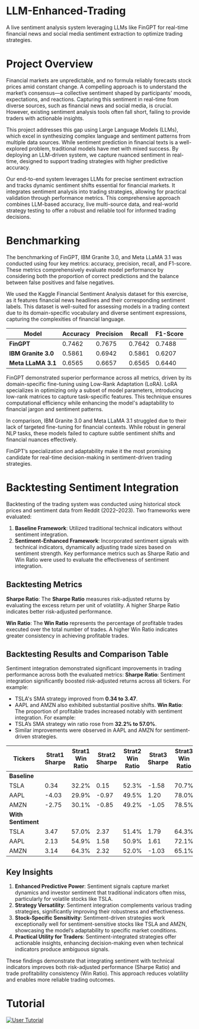 # LLM-Enhanced-Trading
A live sentiment analysis system leveraging LLMs like FinGPT for real-time financial news and social media sentiment extraction to optimize trading strategies.

# Project Overview
Financial markets are unpredictable, and no formula reliably forecasts stock prices amid constant change. A compelling approach is to understand the market’s consensus—a collective sentiment shaped by participants' moods, expectations, and reactions. Capturing this sentiment in real-time from diverse sources, such as financial news and social media, is crucial. However, existing sentiment analysis tools often fall short, failing to provide traders with actionable insights.

This project addresses this gap using Large Language Models (LLMs), which excel in synthesizing complex language and sentiment patterns from multiple data sources. While sentiment prediction in financial texts is a well-explored problem, traditional models have met with mixed success. By deploying an LLM-driven system, we capture nuanced sentiment in real-time, designed to support trading strategies with higher predictive accuracy.

Our end-to-end system leverages LLMs for precise sentiment extraction and tracks dynamic sentiment shifts essential for financial markets. It integrates sentiment analysis into trading strategies, allowing for practical validation through performance metrics. This comprehensive approach combines LLM-based accuracy, live multi-source data, and real-world strategy testing to offer a robust and reliable tool for informed trading decisions.

# Benchmarking

The benchmarking of FinGPT, IBM Granite 3.0, and Meta LLaMA 3.1 was conducted using four key metrics: accuracy, precision, recall, and F1-score. These metrics comprehensively evaluate model performance by considering both the proportion of correct predictions and the balance between false positives and false negatives.

We used the Kaggle Financial Sentiment Analysis dataset for this exercise, as it features financial news headlines and their corresponding sentiment labels. This dataset is well-suited for assessing models in a trading context due to its domain-specific vocabulary and diverse sentiment expressions, capturing the complexities of financial language.

| Model             | Accuracy | Precision | Recall  | F1-Score |
|--------------------|----------|-----------|---------|----------|
| **FinGPT**         | 0.7462   | 0.7675    | 0.7642  | 0.7488   |
| **IBM Granite 3.0**| 0.5861   | 0.6942    | 0.5861  | 0.6207   |
| **Meta LLaMA 3.1** | 0.6565   | 0.6657    | 0.6565  | 0.6440   |


FinGPT demonstrated superior performance across all metrics, driven by its domain-specific fine-tuning using Low-Rank Adaptation (LoRA). LoRA specializes in optimizing only a subset of model parameters, introducing low-rank matrices to capture task-specific features. This technique ensures computational efficiency while enhancing the model's adaptability to financial jargon and sentiment patterns.

In comparison, IBM Granite 3.0 and Meta LLaMA 3.1 struggled due to their lack of targeted fine-tuning for financial contexts. While robust in general NLP tasks, these models failed to capture subtle sentiment shifts and financial nuances effectively.

FinGPT’s specialization and adaptability make it the most promising candidate for real-time decision-making in sentiment-driven trading strategies.

# Backtesting Sentiment Integration

Backtesting of the trading system was conducted using historical stock prices and sentiment data from Reddit (2022–2023). Two frameworks were evaluated:

1. **Baseline Framework**: Utilized traditional technical indicators without sentiment integration.
2. **Sentiment-Enhanced Framework**: Incorporated sentiment signals with technical indicators, dynamically adjusting trade sizes based on sentiment strength.
Key performance metrics such as Sharpe Ratio and Win Ratio were used to evaluate the effectiveness of sentiment integration.

## Backtesting Metrics

**Sharpe Ratio**: The **Sharpe Ratio** measures risk-adjusted returns by evaluating the excess return per unit of volatility. A higher Sharpe Ratio indicates better risk-adjusted performance. 

**Win Ratio**: The **Win Ratio** represents the percentage of profitable trades executed over the total number of trades. A higher Win Ratio indicates greater consistency in achieving profitable trades.  

## Backtesting Results and Comparison Table

Sentiment integration demonstrated significant improvements in trading performance across both the evaluated metrics:
**Sharpe Ratio**: Sentiment integration significantly boosted risk-adjusted returns across all tickers. For example:
- TSLA's SMA strategy improved from **0.34 to 3.47**.
- AAPL and AMZN also exhibited substantial positive shifts.
**Win Ratio**: The proportion of profitable trades increased notably with sentiment integration. For example:
- TSLA’s SMA strategy win ratio rose from **32.2% to 57.0%**.
- Similar improvements were observed in AAPL and AMZN for sentiment-driven strategies.


| **Tickers** | **Strat1 Sharpe** | **Strat1 Win Ratio** | **Strat2 Sharpe** | **Strat2 Win Ratio** | **Strat3 Sharpe** | **Strat3 Win Ratio** |
|-------------|--------------------|-----------------------|--------------------|-----------------------|--------------------|-----------------------|
| **Baseline**            |                    |                       |                    |                       |                    |                       |
| TSLA        | 0.34               | 32.2%                 | 0.15               | 52.3%                 | -1.58              | 70.7%                 |
| AAPL        | -4.03              | 29.9%                 | -0.97              | 49.5%                 | 1.20               | 78.0%                 |
| AMZN        | -2.75              | 30.1%                 | -0.85              | 49.2%                 | -1.05              | 78.5%                 |
| **With Sentiment**       |                    |                       |                    |                       |                    |                       |
| TSLA        | 3.47               | 57.0%                 | 2.37               | 51.4%                 | 1.79               | 64.3%                 |
| AAPL        | 2.13               | 54.9%                 | 1.58               | 50.9%                 | 1.61               | 72.1%                 |
| AMZN        | 3.14               | 64.3%                 | 2.32               | 52.0%                 | -1.03              | 65.1%                 |

## Key Insights 

1. **Enhanced Predictive Power**: Sentiment signals capture market dynamics and investor sentiment that traditional indicators often miss, particularly for volatile stocks like TSLA.
2. **Strategy Versatility**: Sentiment integration complements various trading strategies, significantly improving their robustness and effectiveness.
3. **Stock-Specific Sensitivity**: Sentiment-driven strategies work exceptionally well for sentiment-sensitive stocks like TSLA and AMZN, showcasing the model’s adaptability to specific market conditions.
4. **Practical Utility for Traders**: Sentiment-integrated strategies offer actionable insights, enhancing decision-making even when technical indicators produce ambiguous signals.

These findings demonstrate that integrating sentiment with technical indicators improves both risk-adjusted performance (Sharpe Ratio) and trade profitability consistency (Win Ratio). This approach reduces volatility and enables more reliable trading outcomes.


# Tutorial
[![User Tutorial](https://img.youtube.com/vi/6WdB-Rn9ieA/0.jpg)](https://youtu.be/6WdB-Rn9ieA)

